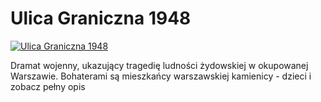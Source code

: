 Ulica Graniczna 1948 
=============
[![Ulica Graniczna 1948 ](http://vidos.pl/images/player.gif)](http://vidos.pl/ulica-graniczna-1948)

 Dramat wojenny, ukazujący tragedię ludności żydowskiej w okupowanej Warszawie. Bohaterami są mieszkańcy warszawskiej kamienicy - dzieci i zobacz pełny opis
